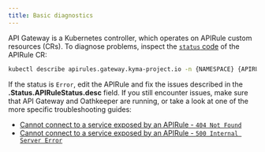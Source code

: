 ```yaml
---
title: Basic diagnostics
---
```


API Gateway is a Kubernetes controller, which operates on APIRule custom resources (CRs). To diagnose problems, inspect the [`status` code](../../../../05-technical-reference/00-custom-resources/apix-01-apirule.md#status-codes) of the APIRule CR:

   ```bash
   kubectl describe apirules.gateway.kyma-project.io -n {NAMESPACE} {APIRULE_NAME}
   ```

If the status is `Error`, edit the APIRule and fix the issues described in the **.Status.APIRuleStatus.desc** field. If you still encounter issues, make sure that API Gateway and Oathkeeper are running, or take a look at one of the more specific troubleshooting guides:

- [Cannot connect to a service exposed by an APIRule - `404 Not Found`](./apix-01-03-404-not-found.md)
- [Cannot connect to a service exposed by an APIRule - `500 Internal Server Error`](./apix-01-04-500-server-error.md)